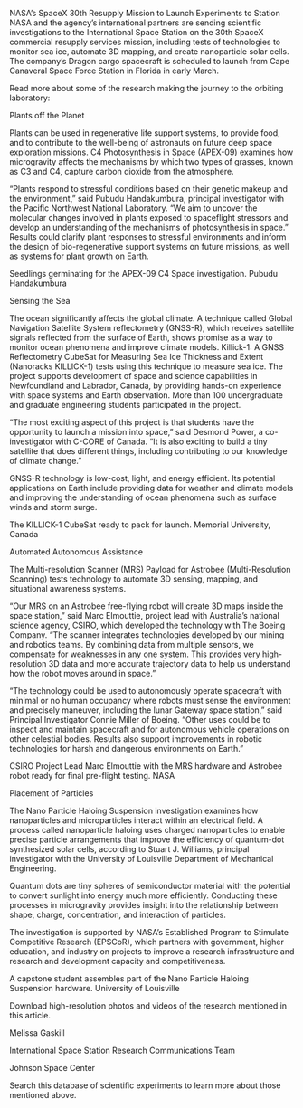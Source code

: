 NASA’s SpaceX 30th Resupply Mission to Launch Experiments to Station 
 NASA and the agency’s international partners are sending scientific investigations to the International Space Station on the 30th SpaceX commercial resupply services mission, including tests of technologies to monitor sea ice, automate 3D mapping, and create nanoparticle solar cells. The company’s Dragon cargo spacecraft is scheduled to launch from Cape Canaveral Space Force Station in Florida in early March.

Read more about some of the research making the journey to the orbiting laboratory:

Plants off the Planet

Plants can be used in regenerative life support systems, to provide food, and to contribute to the well-being of astronauts on future deep space exploration missions. C4 Photosynthesis in Space (APEX-09) examines how microgravity affects the mechanisms by which two types of grasses, known as C3 and C4, capture carbon dioxide from the atmosphere.

“Plants respond to stressful conditions based on their genetic makeup and the environment,” said Pubudu Handakumbura, principal investigator with the Pacific Northwest National Laboratory. “We aim to uncover the molecular changes involved in plants exposed to spaceflight stressors and develop an understanding of the mechanisms of photosynthesis in space.” Results could clarify plant responses to stressful environments and inform the design of bio-regenerative support systems on future missions, as well as systems for plant growth on Earth.

Seedlings germinating for the APEX-09 C4 Space investigation. Pubudu Handakumbura

Sensing the Sea

The ocean significantly affects the global climate. A technique called Global Navigation Satellite System reflectometry (GNSS-R), which receives satellite signals reflected from the surface of Earth, shows promise as a way to monitor ocean phenomena and improve climate models. Killick-1: A GNSS Reflectometry CubeSat for Measuring Sea Ice Thickness and Extent (Nanoracks KILLICK-1) tests using this technique to measure sea ice. The project supports development of space and science capabilities in Newfoundland and Labrador, Canada, by providing hands-on experience with space systems and Earth observation. More than 100 undergraduate and graduate engineering students participated in the project.

“The most exciting aspect of this project is that students have the opportunity to launch a mission into space,” said Desmond Power, a co-investigator with C-CORE of Canada. “It is also exciting to build a tiny satellite that does different things, including contributing to our knowledge of climate change.”

GNSS-R technology is low-cost, light, and energy efficient. Its potential applications on Earth include providing data for weather and climate models and improving the understanding of ocean phenomena such as surface winds and storm surge.

The KILLICK-1 CubeSat ready to pack for launch. Memorial University, Canada

Automated Autonomous Assistance

The Multi-resolution Scanner (MRS) Payload for Astrobee (Multi-Resolution Scanning) tests technology to automate 3D sensing, mapping, and situational awareness systems.

“Our MRS on an Astrobee free-flying robot will create 3D maps inside the space station,” said Marc Elmouttie, project lead with Australia’s national science agency, CSIRO, which developed the technology with The Boeing Company. “The scanner integrates technologies developed by our mining and robotics teams. By combining data from multiple sensors, we compensate for weaknesses in any one system. This provides very high-resolution 3D data and more accurate trajectory data to help us understand how the robot moves around in space.”

“The technology could be used to autonomously operate spacecraft with minimal or no human occupancy where robots must sense the environment and precisely maneuver, including the lunar Gateway space station,” said Principal Investigator Connie Miller of Boeing. “Other uses could be to inspect and maintain spacecraft and for autonomous vehicle operations on other celestial bodies. Results also support improvements in robotic technologies for harsh and dangerous environments on Earth.”

CSIRO Project Lead Marc Elmouttie with the MRS hardware and Astrobee robot ready for final pre-flight testing. NASA

Placement of Particles

The Nano Particle Haloing Suspension investigation examines how nanoparticles and microparticles interact within an electrical field. A process called nanoparticle haloing uses charged nanoparticles to enable precise particle arrangements that improve the efficiency of quantum-dot synthesized solar cells, according to Stuart J. Williams, principal investigator with the University of Louisville Department of Mechanical Engineering.

Quantum dots are tiny spheres of semiconductor material with the potential to convert sunlight into energy much more efficiently. Conducting these processes in microgravity provides insight into the relationship between shape, charge, concentration, and interaction of particles.

The investigation is supported by NASA’s Established Program to Stimulate Competitive Research (EPSCoR), which partners with government, higher education, and industry on projects to improve a research infrastructure and research and development capacity and competitiveness.

A capstone student assembles part of the Nano Particle Haloing Suspension hardware. University of Louisville

Download high-resolution photos and videos of the research mentioned in this article.

Melissa Gaskill

International Space Station Research Communications Team

Johnson Space Center

Search this database of scientific experiments to learn more about those mentioned above.